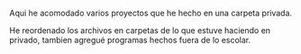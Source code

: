 Aqui he acomodado varios proyectos que he hecho en una carpeta privada.

He reordenado los archivos en carpetas de lo que estuve haciendo en privado, tambien agregué programas hechos fuera de lo escolar.
